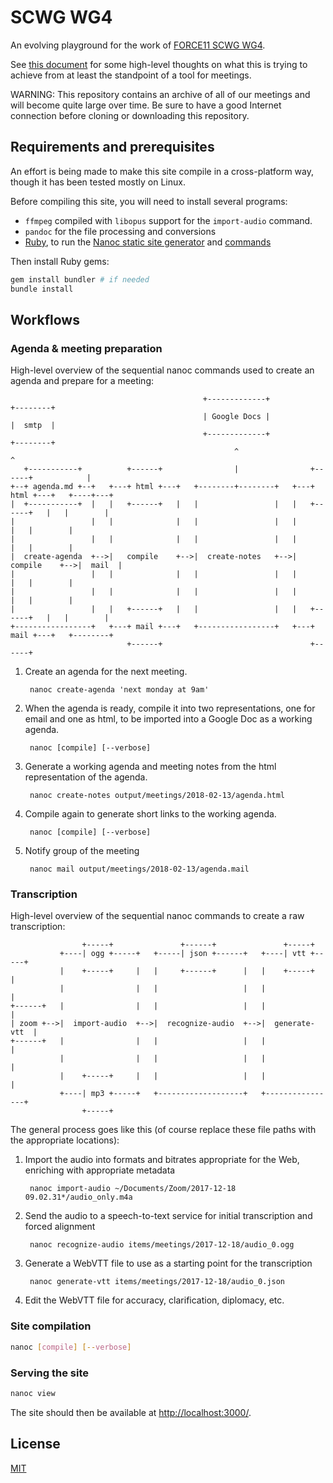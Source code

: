 # SCWG WG4

An evolving playground for the work of [FORCE11 SCWG WG4].

See [this document][requirements] for some high-level thoughts on what this is
trying to achieve from at least the standpoint of a tool for meetings.

WARNING: This repository contains an archive of all of our meetings and will
become quite large over time. Be sure to have a good Internet connection before
cloning or downloading this repository.

## Requirements and prerequisites

An effort is being made to make this site compile in a cross-platform way,
though it has been tested mostly on Linux.

Before compiling this site, you will need to install several programs:

* `ffmpeg` compiled with `libopus` support for the `import-audio` command.
* `pandoc` for the file processing and conversions
* [Ruby], to run the [Nanoc static site generator][Nanoc] and [commands]

Then install Ruby gems:

```bash
gem install bundler # if needed
bundle install
```

## Workflows

### Agenda & meeting preparation

High-level overview of the sequential nanoc commands used to create an agenda
and prepare for a meeting:

                                               +-------------+                        +--------+
                                               | Google Docs |                        |  smtp  |
                                               +-------------+                        +--------+
                                                      ^                                    ^
       +-----------+          +------+                |                +------+            |
    +--+ agenda.md +--+   +---+ html +---+   +--------+--------+   +---+ html +---+   +----+---+
    |  +-----------+  |   |   +------+   |   |                 |   |   +------+   |   |        |
    |                 |   |              |   |                 |   |              |   |        |
    |                 |   |              |   |                 |   |              |   |        |
    |  create-agenda  +-->|   compile    +-->|  create-notes   +-->|   compile    +-->|  mail  |
    |                 |   |              |   |                 |   |              |   |        |
    |                 |   |              |   |                 |   |              |   |        |
    |                 |   |   +------+   |   |                 |   |   +------+   |   |        |
    +-----------------+   +---+ mail +---+   +-----------------+   +---+ mail +---+   +--------+
                              +------+                                 +------+


1. Create an agenda for the next meeting.

        nanoc create-agenda 'next monday at 9am'

2. When the agenda is ready, compile it into two representations, one for email
   and one as html, to be imported into a Google Doc as a working agenda.

        nanoc [compile] [--verbose]

3. Generate a working agenda and meeting notes from the html representation of
   the agenda.

        nanoc create-notes output/meetings/2018-02-13/agenda.html

4. Compile again to generate short links to the working agenda.

        nanoc [compile] [--verbose]

5. Notify group of the meeting

        nanoc mail output/meetings/2018-02-13/agenda.mail

### Transcription

High-level overview of the sequential nanoc commands to create a raw
transcription:

                    +-----+               +------+               +-----+
               +----| ogg +-----+   +-----| json +------+   +----| vtt +-----+
               |    +-----+     |   |     +------+      |   |    +-----+     |
               |                |   |                   |   |                |
    +------+   |                |   |                   |   |                |
    | zoom +-->|  import-audio  +-->|  recognize-audio  +-->|  generate-vtt  |
    +------+   |                |   |                   |   |                |
               |                |   |                   |   |                |
               |    +-----+     |   |                   |   |                |
               +----| mp3 +-----+   +-------------------+   +----------------+
                    +-----+

The general process goes like this (of course replace these file paths with the
appropriate locations):

1. Import the audio into formats and bitrates appropriate for the Web,
   enriching with appropriate metadata

        nanoc import-audio ~/Documents/Zoom/2017-12-18 09.02.31*/audio_only.m4a

2. Send the audio to a speech-to-text service for initial transcription and
   forced alignment

        nanoc recognize-audio items/meetings/2017-12-18/audio_0.ogg

3. Generate a WebVTT file to use as a starting point for the transcription

        nanoc generate-vtt items/meetings/2017-12-18/audio_0.json

4. Edit the WebVTT file for accuracy, clarification, diplomacy, etc.

### Site compilation

```bash
nanoc [compile] [--verbose]
```
### Serving the site

```bash
nanoc view
```

The site should then be available at <http://localhost:3000/>.

## License

[MIT](LICENSE.txt)

[FORCE11 SCWG WG4]: https://www.force11.org/group/scholarly-commons-working-group/wg4enabling-technologies-and-infrastructures
[requirements]: https://docs.google.com/document/d/1Dd075OgS3siZS5zdwPrR6Wrn7zltJhUv66TXJMKTkxU/edit#
[Nanoc]: https://nanoc.ws/
[Ruby]: https://www.ruby-lang.org/
[commands]: commands/
